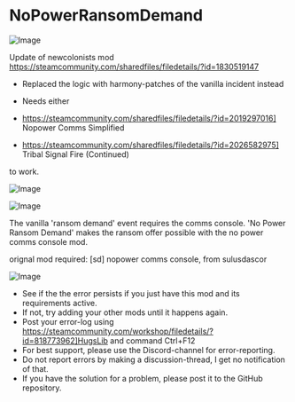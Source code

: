 # NoPowerRansomDemand

![Image](https://i.imgur.com/buuPQel.png)

Update of newcolonists mod
https://steamcommunity.com/sharedfiles/filedetails/?id=1830519147

- Replaced the logic with harmony-patches of the vanilla incident instead
- Needs either 


- https://steamcommunity.com/sharedfiles/filedetails/?id=2019297016] Nopower Comms Simplified
- https://steamcommunity.com/sharedfiles/filedetails/?id=2026582975] Tribal Signal Fire (Continued)


to work.

![Image](https://i.imgur.com/pufA0kM.png)

	
![Image](https://i.imgur.com/Z4GOv8H.png)

The vanilla 'ransom demand' event requires the comms console. 'No Power Ransom Demand' makes the ransom offer possible with the no power comms console mod.

orignal mod required: [sd] nopower comms console, from sulusdascor

![Image](https://i.imgur.com/PwoNOj4.png)



-  See if the the error persists if you just have this mod and its requirements active.
-  If not, try adding your other mods until it happens again.
-  Post your error-log using https://steamcommunity.com/workshop/filedetails/?id=818773962]HugsLib and command Ctrl+F12
-  For best support, please use the Discord-channel for error-reporting.
-  Do not report errors by making a discussion-thread, I get no notification of that.
-  If you have the solution for a problem, please post it to the GitHub repository.





